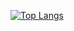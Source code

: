 [![Top Langs](https://github-readme-stats.vercel.app/api/top-langs/?username=Talukanyani&hide=swift,kotlin,objective-c&theme=merko)](https://github.com/anuraghazra/github-readme-stats)
<!--https://github.com/anuraghazra/github-readme-stats-->
